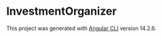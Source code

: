 # InvestmentOrganizer

This project was generated with [Angular CLI](https://github.com/angular/angular-cli) version 14.2.6.



